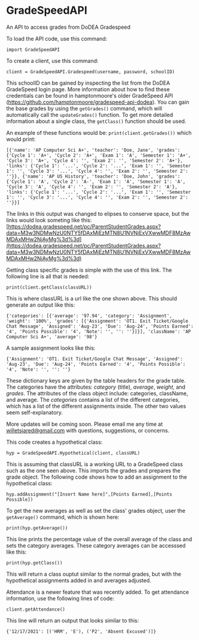 # GradeSpeedAPI
 An API to access grades from DoDEA Gradespeed

To load the API code, use this command:

`import GradeSpeedAPI`

To create a client, use this command:

`client = GradeSpeedAPI.Gradespeed(username, password, schoolID)`

This schoolID can be gained by inspecting the list from the DoDEA GradeSpeed login page. More information about how to find these credentials can be found in hamptonmoore's older GradeSpeed API (https://github.com/hamptonmoore/gradespeed-api-dodea). You can gain the base grades by using the `getGrades()` command, which will automatically call the `updateGrades()` function. To get more detailed information about a single class, the `getClass()` function should be used.

An example of these functions would be:
`print(client.getGrades())` which would print:

```[{'name': 'AP Computer Sci A+', 'teacher': 'Doe, Jane', 'grades': {'Cycle 1': 'A+', 'Cycle 2': 'A+', 'Exam 1': 'A', 'Semester 1': 'A+', 'Cycle 3': 'A+', 'Cycle 4': '', 'Exam 2': '', 'Semester 2': 'A+'}, 'links': {'Cycle 1': '...', 'Cycle 2': '...', 'Exam 1': '', 'Semester 1': '', 'Cycle 3': '...', 'Cycle 4': '', 'Exam 2': '', 'Semester 2': ''}}, {'name': 'AP US History', 'teacher': 'Doe, John', 'grades': {'Cycle 1': 'A', 'Cycle 2': 'A-', 'Exam 1': 'A', 'Semester 1': 'A', 'Cycle 3': 'A', 'Cycle 4': '', 'Exam 2': '', 'Semester 2': 'A'}, 'links': {'Cycle 1': '...', 'Cycle 2': '...', 'Exam 1': '', 'Semester 1': '', 'Cycle 3': '...', 'Cycle 4': '', 'Exam 2': '', 'Semester 2': ''}}]```

The links in this output was changed to elipses to conserve space, but the links would look someting like this: 
[https://dodea.gradespeed.net/pc/ParentStudentGrades.aspx?data=M3w3NDMwNzU0NTY5fDAxMjEzMTN8U1NVNjExVXwwMDF8MzAwMDAxMHw2NjAyMg%3d%3d](https://dodea.gradespeed.net/pc/ParentStudentGrades.aspx?data=M3w3NDMwNzU0NTY5fDAxMjEzMTN8U1NVNjExVXwwMDF8MzAwMDAxMHw2NjAyMg%3d%3d)

Getting class specific grades is simple with the use of this link. The following line is all that is needed:

`print(client.getClass(classURL))`

This is where classURL is a url like the one shown above. This should generate an output like this:

```{'categories': [{'average': '97.94', 'category': 'Assignment', 'weight': '100%', 'grades': [{'Assignment': 'OT1. Exit Ticket/Google Chat Message', 'Assigned': 'Aug-23', 'Due': 'Aug-24', 'Points Earned': '4', 'Points Possible': '4', 'Note': '', '': ''}]}], 'className': 'AP Computer Sci A+', 'average': '98'}```

A sample assignment looks like this: 

```{'Assignment': 'OT1. Exit Ticket/Google Chat Message', 'Assigned': 'Aug-23', 'Due': 'Aug-24', 'Points Earned': '4', 'Points Possible': '4', 'Note': '', '': ''}```

These dictionary keys are given by the table headers for the grade table. The categories have the attributes: *category* (title), *average*, *weight*, and *grades*. The attributes of the class object include: categories, className, and average. The *categories* contains a list of the different categories, which has a list of the different assignments inside. The other two values seem self-explanatory.

More updates will be coming soon. Please email me any time at willetsjared@gmail.com with questions, suggestions, or concerns.

This code creates a hypothetical class:

```hyp = GradeSpeedAPI.Hypothetical(client, classURL)```

This is assuming that classURL is a working URL to a GradeSpeed class such as the one seen above. This imports the grades and prepares the grade object. The following code shows how to add an assignment to the hypothetical class:

```hyp.addAssignment("[Insert Name here]",[Points Earned],[Points Possible])```

To get the new averages as well as set the class' grades object, user the `getAverage()` command, which is shown here:

```print(hyp.getAverage())```

This line prints the percentage value of the overall average of the class and sets the category averages. These category averages can be accesssed like this:

```print(hyp.getClass())```

This will return a class ouptut similar to the normal grades, but with the hypothetical assignments added in and averages adjusted.

Attendance is a newer feature that was recently added. To get attendance information, use the following lines of code:

```client.getAttendance()```

This line will return an output that looks similar to this:

```{'12/17/2021': [('HRM', 'E'), ('P2', 'Absent Excused')]}```